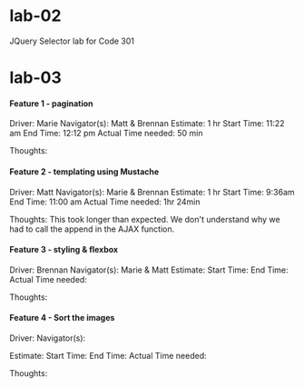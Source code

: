 # lab-02
JQuery Selector lab for Code 301

# lab-03
#### Feature 1 - pagination
Driver: Marie
Navigator(s): Matt & Brennan
Estimate: 1 hr
Start Time: 11:22 am
End Time: 12:12 pm
Actual Time needed: 50 min

Thoughts:

#### Feature 2 - templating using Mustache
Driver: Matt 
Navigator(s): Marie & Brennan
Estimate: 1 hr
Start Time: 9:36am
End Time: 11:00 am
Actual Time needed: 1hr 24min

Thoughts: This took longer than expected. We don't understand why we had to call the append in the AJAX function.


#### Feature 3 - styling & flexbox
Driver: Brennan
Navigator(s): Marie & Matt
Estimate:
Start Time:
End Time:
Actual Time needed:

Thoughts:


#### Feature 4 - Sort the images
Driver: 
Navigator(s): 

Estimate:
Start Time:
End Time:
Actual Time needed:

Thoughts:


